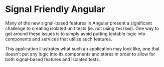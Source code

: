 # Signal Friendly Angular

Many of the new signal-based features in Angular present a significant challenge to creating isolated unit tests (ie. not using `TestBed`).
One way to get around these issues is to simply avoid putting testable logic into components and services that utilize such features.

This application illustrates what such an application may look like, one that doesn't put any logic into its components and stores
in order to allow for both signal-based features and isolated tests.
